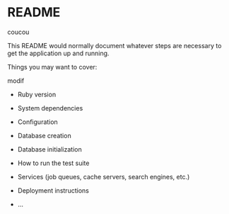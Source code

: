 # README
coucou 

This README would normally document whatever steps are necessary to get the
application up and running.

Things you may want to cover:


modif

* Ruby version

* System dependencies

* Configuration

* Database creation

* Database initialization

* How to run the test suite

* Services (job queues, cache servers, search engines, etc.)

* Deployment instructions

* ...
